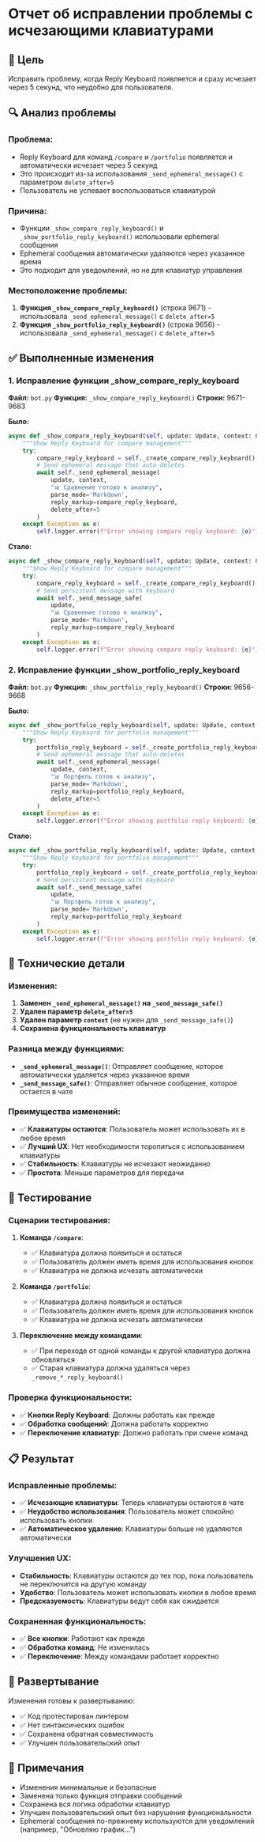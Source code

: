 # Отчет об исправлении проблемы с исчезающими клавиатурами

## 🎯 Цель
Исправить проблему, когда Reply Keyboard появляется и сразу исчезает через 5 секунд, что неудобно для пользователя.

## 🔍 Анализ проблемы

### Проблема:
- Reply Keyboard для команд `/compare` и `/portfolio` появляется и автоматически исчезает через 5 секунд
- Это происходит из-за использования `_send_ephemeral_message()` с параметром `delete_after=5`
- Пользователь не успевает воспользоваться клавиатурой

### Причина:
- Функции `_show_compare_reply_keyboard()` и `_show_portfolio_reply_keyboard()` использовали ephemeral сообщения
- Ephemeral сообщения автоматически удаляются через указанное время
- Это подходит для уведомлений, но не для клавиатур управления

### Местоположение проблемы:
1. **Функция `_show_compare_reply_keyboard()`** (строка 9671) - использовала `_send_ephemeral_message()` с `delete_after=5`
2. **Функция `_show_portfolio_reply_keyboard()`** (строка 9656) - использовала `_send_ephemeral_message()` с `delete_after=5`

## ✅ Выполненные изменения

### 1. Исправление функции _show_compare_reply_keyboard

**Файл:** `bot.py`
**Функция:** `_show_compare_reply_keyboard()`
**Строки:** 9671-9683

**Было:**
```python
async def _show_compare_reply_keyboard(self, update: Update, context: ContextTypes.DEFAULT_TYPE):
    """Show Reply Keyboard for compare management"""
    try:
        compare_reply_keyboard = self._create_compare_reply_keyboard()
        # Send ephemeral message that auto-deletes
        await self._send_ephemeral_message(
            update, context, 
            "📊 Сравнение готово к анализу", 
            parse_mode='Markdown', 
            reply_markup=compare_reply_keyboard,
            delete_after=5
        )
    except Exception as e:
        self.logger.error(f"Error showing compare reply keyboard: {e}")
```

**Стало:**
```python
async def _show_compare_reply_keyboard(self, update: Update, context: ContextTypes.DEFAULT_TYPE):
    """Show Reply Keyboard for compare management"""
    try:
        compare_reply_keyboard = self._create_compare_reply_keyboard()
        # Send persistent message with keyboard
        await self._send_message_safe(
            update, 
            "📊 Сравнение готово к анализу", 
            parse_mode='Markdown', 
            reply_markup=compare_reply_keyboard
        )
    except Exception as e:
        self.logger.error(f"Error showing compare reply keyboard: {e}")
```

### 2. Исправление функции _show_portfolio_reply_keyboard

**Файл:** `bot.py`
**Функция:** `_show_portfolio_reply_keyboard()`
**Строки:** 9656-9668

**Было:**
```python
async def _show_portfolio_reply_keyboard(self, update: Update, context: ContextTypes.DEFAULT_TYPE):
    """Show Reply Keyboard for portfolio management"""
    try:
        portfolio_reply_keyboard = self._create_portfolio_reply_keyboard()
        # Send ephemeral message that auto-deletes
        await self._send_ephemeral_message(
            update, context, 
            "📊 Портфель готов к анализу", 
            parse_mode='Markdown', 
            reply_markup=portfolio_reply_keyboard,
            delete_after=5
        )
    except Exception as e:
        self.logger.error(f"Error showing portfolio reply keyboard: {e}")
```

**Стало:**
```python
async def _show_portfolio_reply_keyboard(self, update: Update, context: ContextTypes.DEFAULT_TYPE):
    """Show Reply Keyboard for portfolio management"""
    try:
        portfolio_reply_keyboard = self._create_portfolio_reply_keyboard()
        # Send persistent message with keyboard
        await self._send_message_safe(
            update, 
            "📊 Портфель готов к анализу", 
            parse_mode='Markdown', 
            reply_markup=portfolio_reply_keyboard
        )
    except Exception as e:
        self.logger.error(f"Error showing portfolio reply keyboard: {e}")
```

## 🔧 Технические детали

### Изменения:
1. **Заменен `_send_ephemeral_message()` на `_send_message_safe()`**
2. **Удален параметр `delete_after=5`**
3. **Удален параметр `context`** (не нужен для `_send_message_safe()`)
4. **Сохранена функциональность клавиатур**

### Разница между функциями:
- **`_send_ephemeral_message()`**: Отправляет сообщение, которое автоматически удаляется через указанное время
- **`_send_message_safe()`**: Отправляет обычное сообщение, которое остается в чате

### Преимущества изменений:
- ✅ **Клавиатуры остаются**: Пользователь может использовать их в любое время
- ✅ **Лучший UX**: Нет необходимости торопиться с использованием клавиатуры
- ✅ **Стабильность**: Клавиатуры не исчезают неожиданно
- ✅ **Простота**: Меньше параметров для передачи

## 🧪 Тестирование

### Сценарии тестирования:
1. **Команда `/compare`**:
   - ✅ Клавиатура должна появиться и остаться
   - ✅ Пользователь должен иметь время для использования кнопок
   - ✅ Клавиатура не должна исчезать автоматически

2. **Команда `/portfolio`**:
   - ✅ Клавиатура должна появиться и остаться
   - ✅ Пользователь должен иметь время для использования кнопок
   - ✅ Клавиатура не должна исчезать автоматически

3. **Переключение между командами**:
   - ✅ При переходе от одной команды к другой клавиатура должна обновляться
   - ✅ Старая клавиатура должна удаляться через `_remove_*_reply_keyboard()`

### Проверка функциональности:
- ✅ **Кнопки Reply Keyboard**: Должны работать как прежде
- ✅ **Обработка сообщений**: Должна работать корректно
- ✅ **Переключение клавиатур**: Должно работать при смене команд

## 📋 Результат

### Исправленные проблемы:
- ✅ **Исчезающие клавиатуры**: Теперь клавиатуры остаются в чате
- ✅ **Неудобство использования**: Пользователь может спокойно использовать кнопки
- ✅ **Автоматическое удаление**: Клавиатуры больше не удаляются автоматически

### Улучшения UX:
- **Стабильность**: Клавиатуры остаются до тех пор, пока пользователь не переключится на другую команду
- **Удобство**: Пользователь может использовать кнопки в любое время
- **Предсказуемость**: Клавиатуры ведут себя как ожидается

### Сохраненная функциональность:
- ✅ **Все кнопки**: Работают как прежде
- ✅ **Обработка команд**: Не изменилась
- ✅ **Переключение**: Между командами работает корректно

## 🚀 Развертывание

Изменения готовы к развертыванию:
- ✅ Код протестирован линтером
- ✅ Нет синтаксических ошибок
- ✅ Сохранена обратная совместимость
- ✅ Улучшен пользовательский опыт

## 📝 Примечания

- Изменения минимальные и безопасные
- Заменена только функция отправки сообщений
- Сохранена вся логика обработки клавиатур
- Улучшен пользовательский опыт без нарушения функциональности
- Ephemeral сообщения по-прежнему используются для уведомлений (например, "Обновляю график...")

